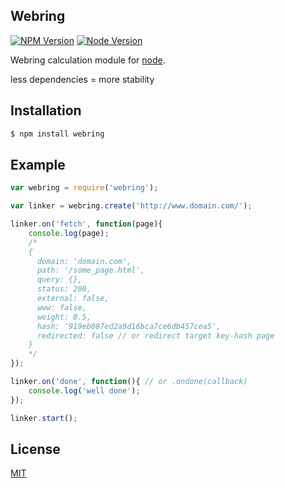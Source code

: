 ## Webring

[![NPM Version][npm-image]][npm-url]
[![Node Version][node-version-image]][node-url]

Webring calculation module for [node](http://nodejs.org).

less dependencies = more stability

## Installation

```bash
$ npm install webring
```

## Example
```js
var webring = require('webring');

var linker = webring.create('http://www.domain.com/');

linker.on('fetch', function(page){
    console.log(page);
    /*
    { 
      domain: 'domain.com',
      path: '/some_page.html',
      query: {},
      status: 200,
      external: false,
      www: false,
      weight: 0.5,
      hash: '919eb087ed2a9d16bca7ce6db457cea5',
      redirected: false // or redirect target key-hash page
    }
    */
});

linker.on('done', function(){ // or .ondone(callback)
    console.log('well done');
});

linker.start();
```

## License

[MIT](LICENSE)

[npm-image]: https://img.shields.io/npm/v/webring.svg
[npm-url]: https://npmjs.org/package/webring
[node-url]: https://nodejs.org/
[node-version-image]: https://img.shields.io/node/v/webring.svg